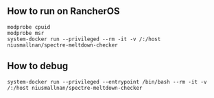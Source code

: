 ## How to run on RancherOS

```
modprobe cpuid
modprobe msr
system-docker run --privileged --rm -it -v /:/host niusmallnan/spectre-meltdown-checker
```

## How to debug

```
system-docker run --privileged --entrypoint /bin/bash --rm -it -v /:/host niusmallnan/spectre-meltdown-checker
```
